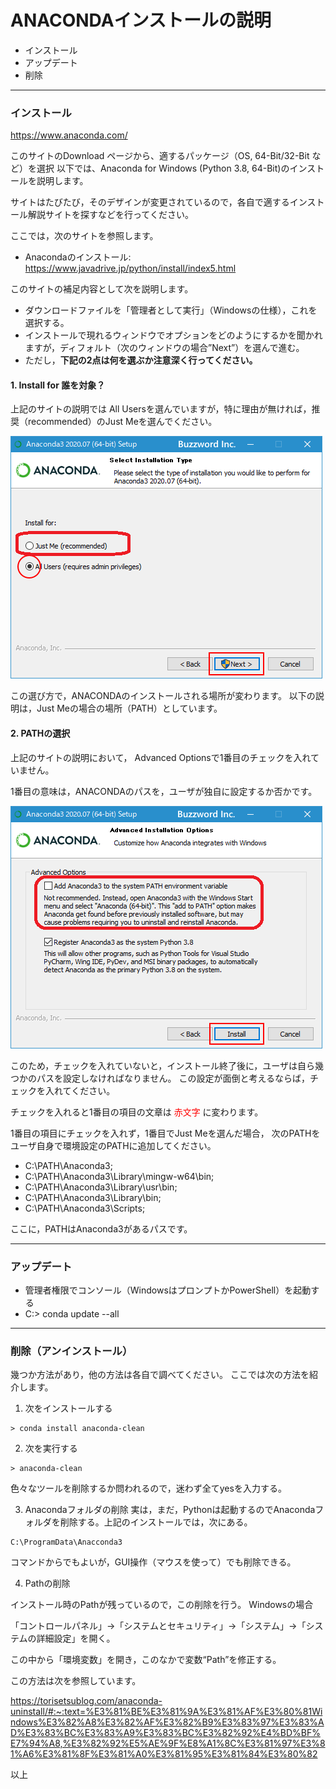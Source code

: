 # ANACONDAインストールの説明

- インストール
- アップデート
- 削除
-----------------------------------
### インストール

https://www.anaconda.com/

このサイトのDownload ページから、適するパッケージ（OS, 64-Bit/32-Bit など）を選択
以下では、Anaconda for Windows (Python 3.8, 64-Bit)のインストールを説明します。

サイトはたびたび，そのデザインが変更されているので，各自で適するインストール解説サイトを探すなどを行ってください。

ここでは，次のサイトを参照します。
- Anacondaのインストール: https://www.javadrive.jp/python/install/index5.html

このサイトの補足内容として次を説明します。
- ダウンロードファイルを「管理者として実行」（Windowsの仕様），これを選択する。
- インストールで現れるウィンドウでオプションをどのようにするかを聞かれますが，ディフォルト（次のウィンドウの場合”Next”）を選んで進む。
- ただし，**下記の2点は何を選ぶか注意深く行ってください。**

#### 1. Install for 誰を対象？

上記のサイトの説明では All Usersを選んでいますが，特に理由が無ければ，推奨（recommended）のJust Meを選んでください。

![Install for](./figs/fig_InstallANACONDA_Users.png) 

<!--- 右では小さい　<img src="./figs/fig_InstallANACONDA_Users.png" width="640px"> --->


この選び方で，ANACONDAのインストールされる場所が変わります。
以下の説明は，Just Meの場合の場所（PATH）としています。


#### 2. PATHの選択

上記のサイトの説明において， Advanced Optionsで1番目のチェックを入れていません。

1番目の意味は，ANACONDAのパスを，ユーザが独自に設定するか否かです。

![Install for](./figs/fig_InstallANACONDA_PATH.png) 

<!--- 右では小さい　<img src="./figs/fig_InstallANACONDA_PATH.png" width="640px"> --->

このため，チェックを入れていないと，インストール終了後に，ユーザは自ら幾つかのパスを設定しなければなりません。
この設定が面倒と考えるならば，チェックを入れてください。

チェックを入れると1番目の項目の文章は <span style="color: red; ">赤文字</span> に変わります。

1番目の項目にチェックを入れず，1番目でJust Meを選んだ場合，
次のPATHをユーザ自身で環境設定のPATHに追加してください。

- C:\PATH\Anaconda3;
- C:\PATH\Anaconda3\Library\mingw-w64\bin;
- C:\PATH\Anaconda3\Library\usr\bin;
- C:\PATH\Anaconda3\Library\bin;
- C:\PATH\Anaconda3\Scripts;

ここに，PATHはAnaconda3があるパスです。

-----------------------------------
### アップデート

- 管理者権限でコンソール（WindowsはプロンプトかPowerShell）を起動する
- C:\> conda update --all


-----------------------------------
### 削除（アンインストール）

幾つか方法があり，他の方法は各自で調べてください。
ここでは次の方法を紹介します。

1. 次をインストールする
```
> conda install anaconda-clean
```

2. 次を実行する
```
> anaconda-clean
```
色々なツールを削除するか問われるので，迷わず全てyesを入力する。

3. Anacondaフォルダの削除
実は，まだ，Pythonは起動するのでAnacondaフォルダを削除する。上記のインストールでは，次にある。

```
C:\ProgramData\Anacconda3
```
コマンドからでもよいが，GUI操作（マウスを使って）でも削除できる。

4. Pathの削除

インストール時のPathが残っているので，この削除を行う。
Windowsの場合

「コントロールパネル」→「システムとセキュリティ」→「システム」→「システムの詳細設定」を開く。

この中から「環境変数」を開き，このなかで変数“Path”を修正する。

この方法は次を参照しています。

https://torisetsublog.com/anaconda-uninstall/#:~:text=%E3%81%BE%E3%81%9A%E3%81%AF%E3%80%81Windows%E3%82%A8%E3%82%AF%E3%82%B9%E3%83%97%E3%83%AD%E3%83%BC%E3%83%A9%E3%83%BC%E3%82%92%E4%BD%BF%E7%94%A8,%E3%82%92%E5%AE%9F%E8%A1%8C%E3%81%97%E3%81%A6%E3%81%8F%E3%81%A0%E3%81%95%E3%81%84%E3%80%82

以上